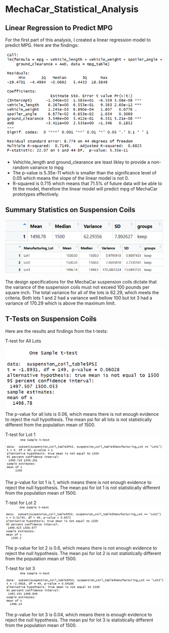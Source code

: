 # MechaCar_Statistical_Analysis

## Linear Regression to Predict MPG
For the first part of this analysis, I created a linear regression model to predict MPG. Here are the findings:

![p-value](https://github.com/jolwig/MechaCar_Statistical_Analysis/blob/main/MechaCar_linear_regression/p-value.png)
* Vehichle_length and ground_clearance are least likley to provide a non-random vairance to mpg
* The p-value is 5.35e-11 which is smaller than the significance level of 0.05 which means the slope of the linear model is not 0.
* R-squared is 0.715 which means that 71.5% of future data will be able to fit the model, therefore the linear model will predict mpg of MechaCar prototypes effectively.

## Summary Statistics on Suspension Coils
![total_summary](https://github.com/jolwig/MechaCar_Statistical_Analysis/blob/main/MechaCar_linear_regression/total_summary.png)
![lot_summary](https://github.com/jolwig/MechaCar_Statistical_Analysis/blob/main/MechaCar_linear_regression/lot_summary.png)

The design specifications for the MechaCar suspension coils dictate that the variance of the suspension coils must not exceed 100 pounds per square inch. The total variance for all of the lots is 62.29, which meets the criteria. Both lots 1 and 2 had a variance well bellow 100 but lot 3 had a variance of 170.29 which is above the maximum limit.

## T-Tests on Suspension Coils
Here are the results and findings from the t-tests:

T-test for All Lots

![t-test all lots](https://github.com/jolwig/MechaCar_Statistical_Analysis/blob/main/MechaCar_linear_regression/t-test_all_lots.png)

The p-value for all lots is 0.06, which means there is not enough evidence to reject the null hypothesis. The mean psi for all lots is not statistically different from the population mean of 1500.

T-test for Lot 1
![t-test lot 1](https://github.com/jolwig/MechaCar_Statistical_Analysis/blob/main/MechaCar_linear_regression/t-test_lot_1.png)

The p-value for lot 1 is 1, which means there is not enough evidence to reject the null hypothesis. The mean psi for lot 1 is not statistically different from the population mean of 1500.

T-test for Lot 2
![t-test lot 2](https://github.com/jolwig/MechaCar_Statistical_Analysis/blob/main/MechaCar_linear_regression/t-test_lot_2.png)

The p-value for lot 2 is 0.6, which means there is not enough evidence to reject the null hypothesis. The mean psi for lot 2 is not statistically different from the population mean of 1500.

T-test for lot 3
![t-test lot 3](https://github.com/jolwig/MechaCar_Statistical_Analysis/blob/main/MechaCar_linear_regression/t-test_lot_3.png)

The p-value for lot 3 is 0.04, which means there is enough evidence to reject the null hypothesis. The mean psi for lot 3 is statistically different from the population mean of 1500.
